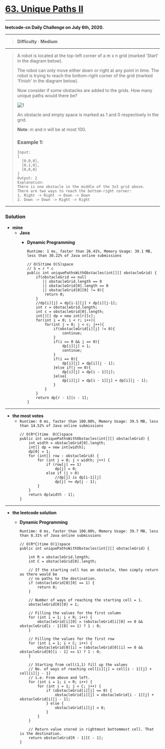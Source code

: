 # [63. Unique Paths II](https://leetcode.com/problems/unique-paths-ii/)
---

**leetcode-cn Daily Challenge on July 6th, 2020.**

---

> **Difficulty** : **Medium**

---

> A robot is located at the top-left corner of a m x n grid (marked 'Start' in the diagram below).
>
> The robot can only move either down or right at any point in time. The robot is trying to reach the bottom-right corner of the grid (marked 'Finish' in the diagram below).
>
> Now consider if some obstacles are added to the grids. How many unique paths would there be?
>
> ![1](https://assets.leetcode.com/uploads/2018/10/22/robot_maze.png)
>
>
> An obstacle and empty space is marked as 1 and 0 respectively in the grid.
>
> **Note**: m and n will be at most 100.
>
> ### Example 1:
> ```
> Input:
> [
>   [0,0,0],
>   [0,1,0],
>   [0,0,0]
> ]
> Output: 2
> Explanation:
> There is one obstacle in the middle of the 3x3 grid above.
> There are two ways to reach the bottom-right corner:
> 1. Right -> Right -> Down -> Down
> 2. Down -> Down -> Right -> Right
> ```

---


### Solution
* **mine**
  * **Java**
    * **Dynamic Programming**
    
      `Runtime: 1 ms, faster than 26.41%, Memory Usage: 39.1 MB, less than 30.22% of Java online submissions`
      ```
      // O(S)time O(S)space
      // S = r * c 
      public int uniquePathsWithObstacles(int[][] obstacleGrid) {
          if(obstacleGrid == null 
             || obstacleGrid.length == 0 
             || obstacleGrid[0].length == 0
             || obstacleGrid[0][0] != 0){
              return 0;
          }
          //dp[i][j] = dp[i-1][j] + dp[i][j-1];
          int r = obstacleGrid.length;
          int c = obstacleGrid[0].length;
          int[][] dp = new int[r][c];
          for(int i = 0; i < r; i++){
              for(int j = 0; j < c; j++){
                  if(obstacleGrid[i][j] != 0){
                      continue;
                  }
                  if(i == 0 && j == 0){
                      dp[i][j] = 1;
                      continue;
                  }
                  if(i == 0){
                      dp[i][j] = dp[i][j - 1];
                  }else if(j == 0){
                      dp[i][j] = dp[i - 1][j];
                  }else{
                      dp[i][j] = dp[i - 1][j] + dp[i][j - 1];
                  }
              }
          }
          return dp[r - 1][c - 1];
      }
      ```

---

* **the most votes**
  * `Runtime: 0 ms, faster than 100.00%, Memory Usage: 39.5 MB, less than 14.52% of Java online submissions`
    ```
    // O(R*C)time  O(C)space
    public int uniquePathsWithObstacles(int[][] obstacleGrid) {
        int width = obstacleGrid[0].length;
        int[] dp = new int[width];
        dp[0] = 1;
        for (int[] row : obstacleGrid) {
            for (int j = 0; j < width; j++) {
                if (row[j] == 1)
                    dp[j] = 0;
                else if (j > 0)
                    //dp[j] is dp[i-1][j]
                    dp[j] += dp[j - 1];
            }
        }
        return dp[width - 1];
    }
    ```
      
---



* **the leetcode solution** 
  * **Dynamic Programming**
  
    `Runtime: 0 ms, faster than 100.00%, Memory Usage: 39.7 MB, less than 8.31% of Java online submissions`
    ```
    // O(R*C)time O(1)space
    public int uniquePathsWithObstacles(int[][] obstacleGrid) {

        int R = obstacleGrid.length;
        int C = obstacleGrid[0].length;

        // If the starting cell has an obstacle, then simply return as there would be
        // no paths to the destination.
        if (obstacleGrid[0][0] == 1) {
            return 0;
        }

        // Number of ways of reaching the starting cell = 1.
        obstacleGrid[0][0] = 1;

        // Filling the values for the first column
        for (int i = 1; i < R; i++) {
            obstacleGrid[i][0] = (obstacleGrid[i][0] == 0 && obstacleGrid[i - 1][0] == 1) ? 1 : 0;
        }

        // Filling the values for the first row
        for (int i = 1; i < C; i++) {
            obstacleGrid[0][i] = (obstacleGrid[0][i] == 0 && obstacleGrid[0][i - 1] == 1) ? 1 : 0;
        }

        // Starting from cell(1,1) fill up the values
        // No. of ways of reaching cell[i][j] = cell[i - 1][j] + cell[i][j - 1]
        // i.e. From above and left.
        for (int i = 1; i < R; i++) {
            for (int j = 1; j < C; j++) {
                if (obstacleGrid[i][j] == 0) {
                    obstacleGrid[i][j] = obstacleGrid[i - 1][j] + obstacleGrid[i][j - 1];
                } else {
                    obstacleGrid[i][j] = 0;
                }
            }
        }

        // Return value stored in rightmost bottommost cell. That is the destination.
        return obstacleGrid[R - 1][C - 1];
    }
    ```
